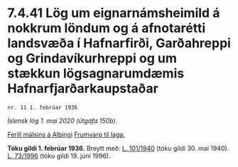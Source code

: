 # 7.4.41 Lög um eignarnámsheimild á nokkrum löndum og á afnotarétti landsvæða í Hafnarfirði, Garðahreppi og Grindavíkurhreppi og um stækkun lögsagnarumdæmis Hafnarfjarðarkaupstaðar

`nr. 11 1. febrúar 1936`

_Íslensk lög 1. maí 2020 (útgáfa 150b)._

[Ferill málsins á Alþingi](https://www.althingi.is/thingstorf/thingmalalistar-eftir-thingum/ferill/?ltg=49&mnr=87)
[Frumvarp til laga.](https://www.althingi.is/altext/49/s/pdf/0117.pdf)

**Tóku gildi 1. febrúar 1936.**
Breytt með:
[L. 101/1940](https://althingi.is/altext/stjt/1940.101.html) (tóku gildi 30. maí 1940).
[L. 73/1996](https://althingi.is/altext/stjt/1996.073.html) (tóku gildi 19. júní 1996).


